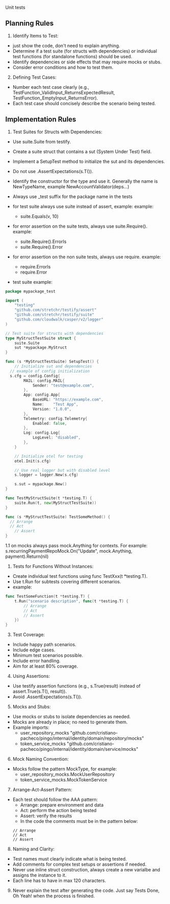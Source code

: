 Unit tests

## Planning Rules

1. Identify Items to Test:

  - just show the code, don't need to explain anything.
  - Determine if a test suite (for structs with dependencies) or individual test functions (for standalone functions) should be used.
  - Identify dependencies or side effects that may require mocks or stubs.
  - Consider error conditions and how to test them.

2. Defining Test Cases:

  - Number each test case clearly (e.g., TestFunction_ValidInput_ReturnsExpectedResult, TestFunction_EmptyInput_ReturnsError).
  - Each test case should concisely describe the scenario being tested.

## Implementation Rules

1. Test Suites for Structs with Dependencies:

  - Use suite.Suite from testify.
  - Create a suite struct that contains a sut (System Under Test) field.
  - Implement a SetupTest method to initialize the sut and its dependencies.
  - Do not use .AssertExpectations(s.T()).
  - Identify the constructor for the type and use it. Generally the name is NewTypeName, example NewAccountValidator(deps...)
  - Always use _test suffix for the package name in the tests
  - for test suite always use suite instead of assert, example: 
    example:
     - suite.Equals(v, 10)
  - for error assertion on the suite tests, always use suite.Require(). 
    example:
    - suite.Require().ErrorIs
    - suite.Require().Error 
  - for error assertion on the non suite tests, always use require. 
     example:  
     - require.ErrorIs
     - require.Error

- test suite example:
```go
package mypackage_test

import (
	"testing"
	"github.com/stretchr/testify/assert"
	"github.com/stretchr/testify/suite"
    "github.com/cloudwalk/casper/v2/logger"
)

// Test suite for structs with dependencies
type MyStructTestSuite struct {
	suite.Suite
	sut *mypackage.MyStruct
}

func (s *MyStructTestSuite) SetupTest() {
	// Initialize sut and dependencies
  // example of config initialization
  s.cfg = config.Config{
		MAIL: config.MAIL{
			Sender: "test@example.com",
		},
		App: config.App{
			BaseURL: "https://example.com",
			Name:    "Test App",
			Version: "1.0.0",
		},
		Telemetry: config.Telemetry{
			Enabled: false,
		},
		Log: config.Log{
			LogLevel: "disabled",
		},
	}

	// Initialize otel for testing
	otel.Init(s.cfg)

	// Use real logger but with disabled level
	s.logger = logger.New(s.cfg)

	s.sut = mypackage.New()
}

func TestMyStructSuite(t *testing.T) {
	suite.Run(t, new(MyStructTestSuite))
}

func (s *MyStructTestSuite) TestSomeMethod() {
  // Arrange
  // Act
	// Assert
}
```

1.1 on mocks always pass mock.Anything for contexts.
For example: 
s.recurringPaymentRepoMock.On("Update", mock.Anything, payment).Return(nil)

1. Tests for Functions Without Instances:
  
  - Create individual test functions using func TestXxx(t *testing.T).
  - Use t.Run for subtests covering different scenarios.
  - example:

```go
func TestSomeFunction(t *testing.T) {
	t.Run("scenario description", func(t *testing.T) {
		// Arrange
		// Act
		// Assert
	})
}
```
3. Test Coverage:
  
  - Include happy path scenarios.
  - Include edge cases.
  - Minimum test scenarios possible.
  - Include error handling.
  - Aim for at least 80% coverage.

4. Using Assertions:

  - Use testify assertion functions (e.g., s.True(result) instead of assert.True(s.T(), result)).
  - Avoid .AssertExpectations(s.T()).

5. Mocks and Stubs:

  - Use mocks or stubs to isolate dependencies as needed.
  - Mocks are already in place; no need to generate them.
  - Example imports:
     - user_repository_mocks "github.com/cristiano-pacheco/pingo/internal/identity/domain/repository/mocks"
     - token_service_mocks "github.com/cristiano-pacheco/pingo/internal/identity/domain/service/mocks"

6. Mock Naming Convention:

  - Mocks follow the pattern MockType, for example:
    - user_repository_mocks.MockUserRepository
    - token_service_mocks.MockTokenService

7. Arrange-Act-Assert Pattern:

  - Each test should follow the AAA pattern:
    - Arrange: prepare environment and data
    - Act: perform the action being tested
    - Assert: verify the results
    - In the code the comments must be in the pattern below:
    ```
    // Arrange
    // Act
    // Assert
    ```

8. Naming and Clarity:

  - Test names must clearly indicate what is being tested.
  - Add comments for complex test setups or assertions if needed.
  - Never use inline struct construction, always create a new varialbe and assigns the instance to it.
  - Each line has to have in max 120 characters.

9. Never explain the test after generating the code. Just say Tests Done, Oh Yeah! when the process is finished.